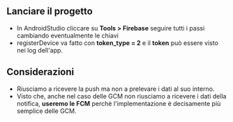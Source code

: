 ## Lanciare il progetto

- In AndroidStudio cliccare su **Tools > Firebase** seguire tutti i passi cambiando eventualmente le chiavi
- registerDevice va fatto con **token_type = 2** e il **token** può essere visto nei log dell'app.


## Considerazioni

- Riusciamo a ricevere la push ma non a prelevare i dati al suo interno.
- Visto che, anche nel caso delle GCM non riusciamo a ricevere i dati della notifica, **useremo le FCM** perchè 
  l'implementazione è decisamente più semplice delle GCM.
